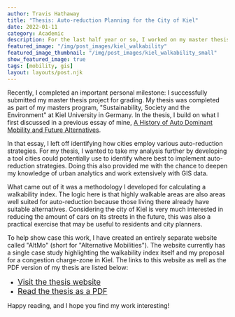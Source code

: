 ```yaml
---
author: Travis Hathaway
title: "Thesis: Auto-reduction Planning for the City of Kiel"
date: 2022-01-11
category: Academic
description: For the last half year or so, I worked on my master thesis project which explores using a walkability index to plan for auto-reduction measures in Kiel. Learn more and find a link to the full thesis in this post.
featured_image: "/img/post_images/kiel_walkability"
featured_image_thumbnail: "/img/post_images/kiel_walkability_small"
show_featured_image: true
tags: [mobility, gis]
layout: layouts/post.njk
---
```


Recently, I completed an important personal milestone: I successfully submitted my master thesis project for grading. My thesis was completed as part of my masters program, "Sustainability, Society and the Environment" at Kiel University in Germany. In the thesis, I build on what I first discussed in a previous essay of mine, [A History of Auto Dominant Mobility and Future Alternatives](/posts/2021-05-08-history-of-auto-dominant-mobility-and-future-alternatives/).

In that essay, I left off identifying how cities employ various auto-reduction strategies. For my thesis, I wanted to take my analysis further by developing a tool cities could potentially use to identify where best to implement auto-reduction strategies. Doing this also provided me with the chance to deepen my knowledge of urban analytics and work extensively with GIS data.

What came out of it was a methodology I developed for calculating a walkability index. The logic here is that highly walkable areas are also areas well suited for auto-reduction because those living there already have suitable alternatives. Considering the city of Kiel is very much interested in reducing the amount of cars on its streets in the future, this was also a practical exercise that may be useful to residents and city planners.

To help show case this work, I have created an entirely separate website called "AltMo" (short for "Alternative Mobilities"). The website currently has a single case study highlighting the walkability index itself and my proposal for a congestion charge-zone in Kiel. The links to this website as well as the PDF version of my thesis are listed below:

- <span style="font-size: 1.25em">[Visit the thesis website](https://altmo.thath.net/)</span>
- <span style="font-size: 1.25em">[Read the thesis as a PDF](http://altmo-map.s3-website.eu-central-1.amazonaws.com/thesis.pdf)</span>

Happy reading, and I hope you find my work interesting!